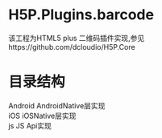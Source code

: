# H5P.Plugins.barcode
该工程为HTML5 plus 二维码插件实现,参见https://github.com/dcloudio/H5P.Core
# 目录结构
 Android AndroidNative层实现  
 iOS iOSNative层实现  
 js JS Api实现  
